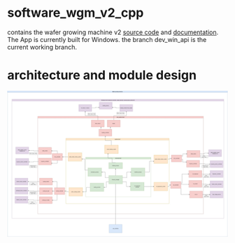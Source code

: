 # software_wgm_v2_cpp
contains the wafer growing machine v2 [source code](src/) and [documentation](docs/wfg_system_modelling.pdf).
The App is currently built for Windows. the branch dev_win_api is the current working branch.

# architecture and module design

![arch](docs/tree_arch.jpg)
